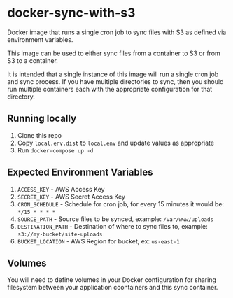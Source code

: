 # docker-sync-with-s3
Docker image that runs a single cron job to sync files with S3 as defined via environment variables.

This image can be used to either sync files from a container to S3 or from S3 to a container. 

It is intended that a single instance of this image will run a single cron job and sync process. If you have multiple 
directories to sync, then you should run multiple containers each with the appropriate configuration for that directory. 

## Running locally
1. Clone this repo
2. Copy ```local.env.dist``` to ```local.env``` and update values as appropriate
3. Run ```docker-compose up -d```

## Expected Environment Variables
1. ```ACCESS_KEY``` - AWS Access Key
2. ```SECRET_KEY``` - AWS Secret Access Key
3. ```CRON_SCHEDULE``` - Schedule for cron job, for every 15 minutes it would be: ```*/15 * * * *```
4. ```SOURCE_PATH``` - Source files to be synced, example: ```/var/www/uploads```
5. ```DESTINATION_PATH``` - Destination of where to sync files to, example: ```s3://my-bucket/site-uploads```
6. ```BUCKET_LOCATION``` - AWS Region for bucket, ex: ```us-east-1```

## Volumes
You will need to define volumes in your Docker configuration for sharing filesystem between your application 
ccontainers and this sync container.